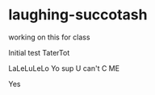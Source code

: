 # laughing-succotash
working on this for class

Initial test
TaterTot

LaLeLuLeLo
Yo sup
U can't C ME

Yes
